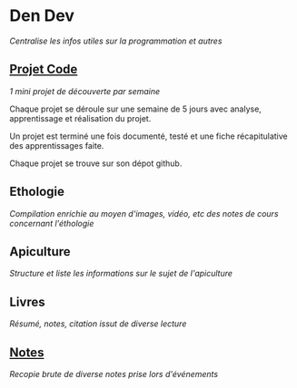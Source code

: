# Den Dev

*Centralise les infos utiles sur la programmation et autres*

## [Projet Code](projet-code.html)

*1 mini projet de découverte par semaine*

Chaque projet se déroule sur une semaine de 5 jours avec analyse, apprentissage et réalisation du projet.

Un projet est terminé une fois documenté, testé et une fiche récapitulative des apprentissages faite.

Chaque projet se trouve sur son dépot github. 

## Ethologie

*Compilation enrichie au moyen d'images, vidéo, etc des notes de cours concernant l'éthologie*

## Apiculture

*Structure et liste les informations sur le sujet de l'apiculture*

## Livres

*Résumé, notes, citation issut de diverse lecture*

## [Notes](notes.html)

*Recopie brute de diverse notes prise lors d'événements*

